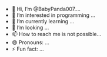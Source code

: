 - 👋 Hi, I’m @BabyPanda007....
- 👀 I’m interested in programming ...
- 🌱 I’m currently learning ...
- 💞️ I’m looking  ...
- 📫 How to reach me is not possible...
- 😄 Pronouns: ...
- ⚡ Fun fact: ...

<!---
BabyPanda00/BabyPanda00 is a ✨ special ✨ repository because its `README.md` (this file) appears on your GitHub profile.
You can click the Preview link to take a look at your changes.
--->
